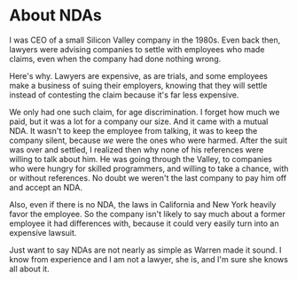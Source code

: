 # About NDAs
I was CEO of a small Silicon Valley company in the 1980s. Even back then, lawyers were advising companies to settle with employees who made claims, even when the company had done nothing wrong. 

Here's why. Lawyers are expensive, as are trials, and some employees make a business of suing their employers, knowing that they will settle instead of contesting the claim because it's far less expensive. 

We only had one such claim, for age discrimination. I forget how much we paid, but it was a lot for a company our size. And it came with a mutual NDA. It wasn't to keep the employee from talking, it was to keep the company silent, because <i>we</i> were the ones who were harmed. After the suit was over and settled, I realized then why none of his references were willing to talk about him. He was going through the Valley, to companies who were hungry for skilled programmers, and willing to take a chance, with or without references. No doubt we weren't the last company to pay him off and accept an NDA. 

Also, even if there is no NDA, the laws in California and New York heavily favor the employee. So the company isn't likely to say much about a former employee it had differences with, because it could very easily turn into an expensive lawsuit. 

Just want to say NDAs are not nearly as simple as Warren made it sound. I know from experience and I am not a lawyer, she is, and I'm sure she knows all about it. 

